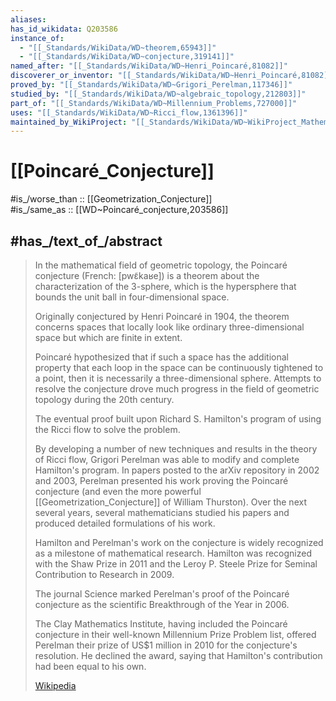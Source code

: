 ```yaml
---
aliases:
has_id_wikidata: Q203586
instance_of:
  - "[[_Standards/WikiData/WD~theorem,65943]]"
  - "[[_Standards/WikiData/WD~conjecture,319141]]"
named_after: "[[_Standards/WikiData/WD~Henri_Poincaré,81082]]"
discoverer_or_inventor: "[[_Standards/WikiData/WD~Henri_Poincaré,81082]]"
proved_by: "[[_Standards/WikiData/WD~Grigori_Perelman,117346]]"
studied_by: "[[_Standards/WikiData/WD~algebraic_topology,212803]]"
part_of: "[[_Standards/WikiData/WD~Millennium_Problems,727000]]"
uses: "[[_Standards/WikiData/WD~Ricci_flow,1361396]]"
maintained_by_WikiProject: "[[_Standards/WikiData/WD~WikiProject_Mathematics,8487137]]"
---
```


# [[Poincaré_Conjecture]] 

#is_/worse_than :: [[Geometrization_Conjecture]]  
#is_/same_as :: [[WD~Poincaré_conjecture,203586]] 

## #has_/text_of_/abstract 

> In the mathematical field of geometric topology, the Poincaré conjecture (French: [pwɛ̃kaʁe]) 
> is a theorem about the characterization of the 3-sphere, 
> which is the hypersphere that bounds the unit ball in four-dimensional space.
>
> Originally conjectured by Henri Poincaré in 1904, 
> the theorem concerns spaces that locally look like ordinary three-dimensional space 
> but which are finite in extent. 
> 
> Poincaré hypothesized that if such a space has the additional property 
> that each loop in the space can be continuously tightened to a point, 
> then it is necessarily a three-dimensional sphere. 
> Attempts to resolve the conjecture drove much progress in the field of geometric topology 
> during the 20th century.
>
> The eventual proof built upon 
> Richard S. Hamilton's program of using the Ricci flow to solve the problem. 
> 
> By developing a number of new techniques and results in the theory of Ricci flow, 
> Grigori Perelman was able to modify and complete Hamilton's program. 
> In papers posted to the arXiv repository in 2002 and 2003, 
> Perelman presented his work proving the Poincaré conjecture 
> (and even the more powerful [[Geometrization_Conjecture]] of William Thurston). 
> Over the next several years, several mathematicians studied his papers 
> and produced detailed formulations of his work.
>
> Hamilton and Perelman's work on the conjecture 
> is widely recognized as a milestone of mathematical research. 
> Hamilton was recognized with the Shaw Prize in 2011 
> and the Leroy P. Steele Prize for Seminal Contribution to Research in 2009. 
> 
> The journal Science marked Perelman's proof of the Poincaré conjecture 
> as the scientific Breakthrough of the Year in 2006. 
> 
> The Clay Mathematics Institute, 
> having included the Poincaré conjecture in their well-known Millennium Prize Problem list, 
> offered Perelman their prize of US$1 million in 2010 for the conjecture's resolution. 
> He declined the award, saying that Hamilton's contribution had been equal to his own.
>
> [Wikipedia](https://en.wikipedia.org/wiki/Poincar%C3%A9%20conjecture) 

